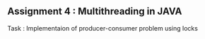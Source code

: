 ## Assignment 4 : Multithreading in JAVA
Task : Implementaion of producer-consumer problem using locks
